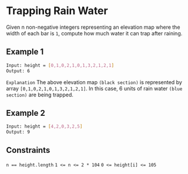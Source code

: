 # Trapping Rain Water

Given n non-negative integers representing an elevation map where the width of each bar is `1`, compute how much water it can trap after raining.

## Example 1

```bash
Input: height = [0,1,0,2,1,0,1,3,2,1,2,1]
Output: 6
```

`Explanation` The above elevation map `(black section)` is represented by array `[0,1,0,2,1,0,1,3,2,1,2,1]`. In this case, 6 units of rain water `(blue section)` are being trapped.

## Example 2

```bash
Input: height = [4,2,0,3,2,5]
Output: 9
```

## Constraints

`n == height.length`
`1 <= n <= 2 * 104`
`0 <= height[i] <= 105`
